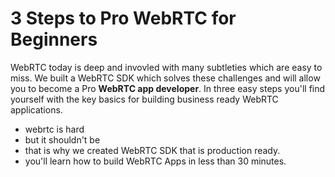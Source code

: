 # 3 Steps to Pro WebRTC for Beginners

WebRTC today is deep and invovled with many subtleties which are easy to miss.  We built a WebRTC SDK which solves these challenges and will allow you to become a Pro **WebRTC app developer**.  In three easy steps you'll find yourself with the key basics for building business ready WebRTC applications.

 - webrtc is hard
 - but it shouldn't be
 - that is why we created WebRTC SDK that is production ready.
 - you'll learn how to build WebRTC Apps in less than 30 minutes.
